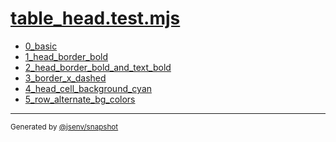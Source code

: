 # [table_head.test.mjs](../table_head.test.mjs)


- [0_basic](0_basic/0_basic.md)
- [1_head_border_bold](1_head_border_bold/1_head_border_bold.md)
- [2_head_border_bold_and_text_bold](2_head_border_bold_and_text_bold/2_head_border_bold_and_text_bold.md)
- [3_border_x_dashed](3_border_x_dashed/3_border_x_dashed.md)
- [4_head_cell_background_cyan](4_head_cell_background_cyan/4_head_cell_background_cyan.md)
- [5_row_alternate_bg_colors](5_row_alternate_bg_colors/5_row_alternate_bg_colors.md)

---

<sub>
  Generated by <a href="https://github.com/jsenv/core/tree/main/packages/independent/snapshot">@jsenv/snapshot</a>
</sub>
